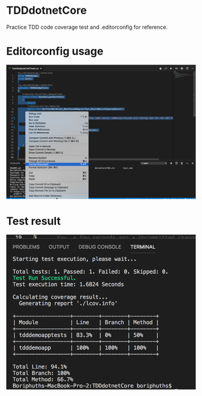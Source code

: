 # TDDdotnetCore
Practice TDD code coverage test and .editorconfig for reference.

# Editorconfig usage
![editorconfig usage](editorconfig_usage.png)

# Test result
![Test result](test_result.png)